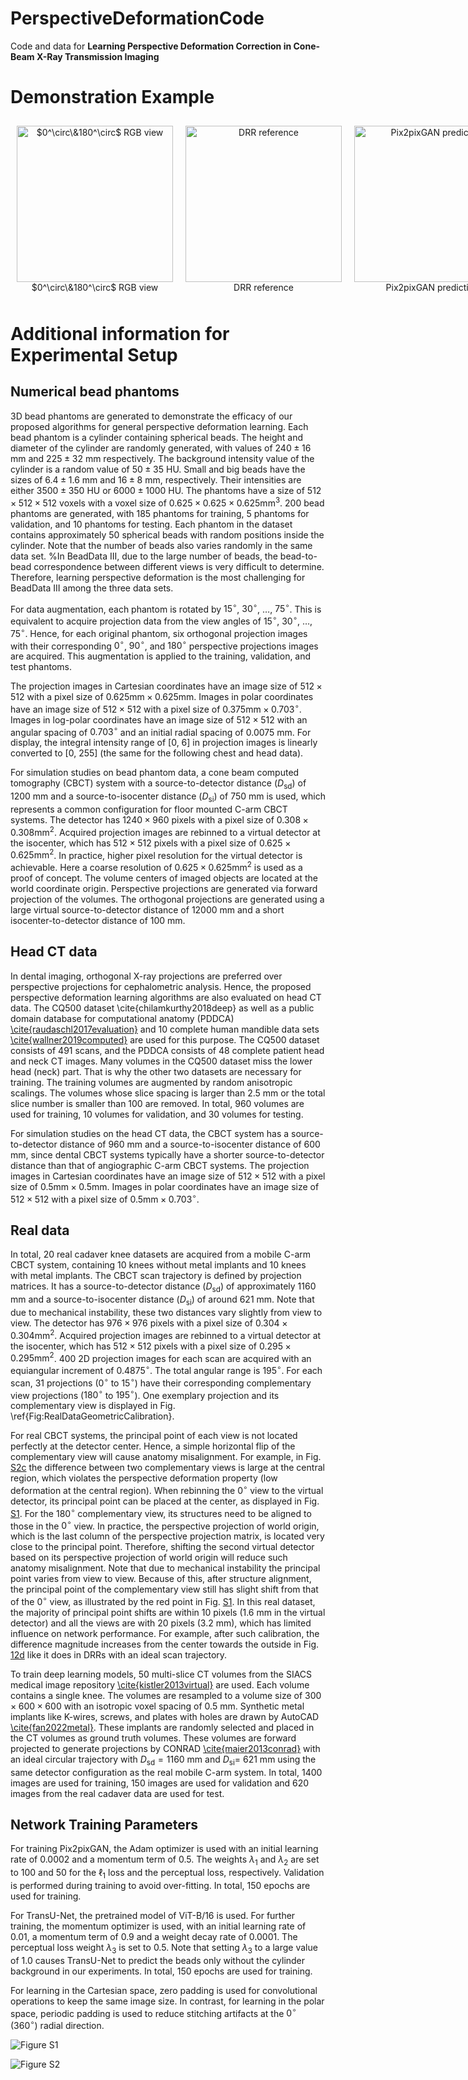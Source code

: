 # PerspectiveDeformationCode
 Code and data for **Learning Perspective Deformation Correction in Cone-Beam X-Ray Transmission Imaging**

# Demonstration Example

<div style="display: flex; justify-content: space-around; align-items: center;">
  <figure style="text-align: center; margin: 10px;">
    <img src="https://raw.githubusercontent.com/YixingHuang/PerspectiveDeformationCode/main/RGB_View.png" alt="$0^\circ\&180^\circ$ RGB view" width="250">
    <figcaption>$0^\circ\&180^\circ$ RGB view</figcaption>
  </figure>
  <figure style="text-align: center; margin: 10px;">
    <img src="https://github.com/YixingHuang/PerspectiveDeformationCode/blob/main/DRR_reference.png" alt="DRR reference" width="250">
    <figcaption>DRR reference</figcaption>
  </figure>
  <figure style="text-align: center; margin: 10px;">
    <img src="https://github.com/YixingHuang/PerspectiveDeformationCode/blob/main/Pix2pixGAN_prediction.png" alt="Pix2pixGAN prediction" width="250">
    <figcaption>Pix2pixGAN prediction</figcaption>
  </figure>
</div>



 # Additional information for Experimental Setup

 ## Numerical bead phantoms
3D bead phantoms are generated to demonstrate the efficacy of our proposed algorithms for general perspective deformation learning. Each bead phantom is a cylinder containing spherical beads. The height and diameter of the cylinder are randomly generated, with values of $240 \pm 16$ mm and $225 \pm 32$ mm respectively. The background intensity value of the cylinder is a random value of $50\pm 35$ HU.  Small and big beads have the sizes of $6.4 \pm 1.6$ mm and $16 \pm 8$ mm, respectively. Their intensities are either $3500 \pm 350$ HU or $6000 \pm 1000$ HU. The phantoms have a size of $512 \times 512 \times 512$ voxels with a voxel size of $0.625 \times 0.625 \times 0.625 \text{mm}^3$. 200 bead phantoms are generated, with 185 phantoms for training, 5 phantoms for validation, and 10 phantoms for testing. Each phantom in the dataset contains approximately 50 spherical beads with random positions inside the cylinder. Note that the number of beads also varies randomly in the same data set. 
%In BeadData III, due to the large number of beads, the bead-to-bead correspondence between different views is very difficult to determine. Therefore, learning perspective deformation is the most challenging for BeadData III among the three data sets.

For data augmentation, each phantom is rotated by $15^\circ$, $30^\circ$, $\dots$, $75^\circ$. This is equivalent to acquire projection data from the view angles of $15^\circ$, $30^\circ$, $\dots$, $75^\circ$. Hence, for each original phantom, six orthogonal projection images with their corresponding $0^\circ$, $90^\circ$, and $180^\circ$ perspective projections images are acquired. This augmentation is applied to the training, validation, and test phantoms.

The projection images in Cartesian coordinates have an image size of $512 \times 512$ with a pixel size of $0.625 \text{mm} \times 0.625 \text{mm}$. Images in polar coordinates have an image size of $512 \times 512$ with a pixel size of $0.375 \text{mm} \times 0.703^\circ$. Images in log-polar coordinates have an image size of $512 \times 512$ with an angular spacing of $0.703^\circ$ and an initial radial spacing of 0.0075 mm. For display, the integral intensity range of [0, 6] in projection images is linearly converted to [0, 255] (the same for the following chest and head data).

For simulation studies on bead phantom data, a cone beam computed tomography (CBCT) system with a source-to-detector distance ($D_{\text{sd}}$) of 1200 mm and a source-to-isocenter distance ($D_{\text{si}}$) of 750 mm is used, which represents a common configuration for floor mounted C-arm CBCT systems. The detector has $1240 \times 960$ pixels with a pixel size of $0.308 \times 0.308 \text{mm}^2$. Acquired projection images are rebinned to a virtual detector at the isocenter, which has $512 \times 512$ pixels with a pixel size of $0.625 \times 0.625 \text{mm}^2$. In practice, higher pixel resolution for the virtual detector is achievable. Here a coarse resolution of $0.625 \times 0.625 \text{mm}^2$ is used as a proof of concept. The volume centers of imaged objects are located at the world coordinate origin. Perspective projections are generated via forward projection of the volumes. The orthogonal projections are generated using a large virtual source-to-detector distance of 12000 mm and a short isocenter-to-detector distance of 100 mm.

## Head CT data
 In dental imaging, orthogonal X-ray projections are preferred over perspective projections for cephalometric analysis. Hence, the proposed perspective deformation learning algorithms are also evaluated on head CT data. The CQ500 dataset \cite{chilamkurthy2018deep} as well as a public domain database for computational anatomy (PDDCA) [\cite{raudaschl2017evaluation}](https://www.thelancet.com/journals/lancet/article/PIIS0140-6736(18)31645-3/abstract) and 10 complete human mandible data sets [\cite{wallner2019computed}](https://www.nature.com/articles/sdata20193) are used for this purpose. The CQ500 dataset consists of 491 scans, and the PDDCA consists of 48 complete patient head and neck CT images. Many volumes in the CQ500 dataset miss the lower head (neck) part. That is why the other two datasets are necessary for training. The training volumes are augmented by random anisotropic scalings. The volumes whose slice spacing is larger than 2.5 mm or the total slice number is smaller than 100 are removed. In total, 960 volumes are used for training, 10 volumes for validation, and 30 volumes for testing.
 
For simulation studies on the head CT data, the CBCT system has a source-to-detector distance of 960 mm and a source-to-isocenter distance of 600 mm, since dental CBCT systems typically have a shorter source-to-detector distance than that of angiographic C-arm CBCT systems. The projection images in Cartesian coordinates have an image size of $512 \times 512$ with a pixel size of $0.5 \text{mm} \times 0.5 \text{mm}$. Images in polar coordinates have an image size of $512 \times 512$ with a pixel size of $0.5 \text{mm} \times 0.703^\circ$. 

## Real data
In total, 20 real cadaver knee datasets are acquired from a mobile C-arm CBCT system, containing 10 knees without metal implants and 10 knees with metal implants. The CBCT scan trajectory is defined by projection matrices. It has a source-to-detector distance ($D_{\text{sd}}$) of approximately 1160 mm and a source-to-isocenter distance ($D_{\text{si}}$) of around 621 mm. Note that due to mechanical instability, these two distances vary slightly from view to view. The detector has $976 \times 976$ pixels with a pixel size of $0.304 \times 0.304 \text{mm}^2$. Acquired projection images are rebinned to a virtual detector at the isocenter, which has $512 \times 512$ pixels with a pixel size of $0.295 \times 0.295 \text{mm}^2$. 400 2D projection images for each scan are acquired with an equiangular increment of $0.4875^\circ$. The total angular range is $195^\circ$.   For each scan, 31 projections ($0^\circ$ to $15^\circ$) have their corresponding complementary view projections ($180^\circ$ to $195^\circ$). One exemplary projection and its complementary view is displayed in Fig. \ref{Fig:RealDataGeometricCalibration}. 

For real CBCT systems, the principal point of each view is not located perfectly at the detector center. Hence, a simple horizontal flip of the complementary view will cause anatomy misalignment.  For example, in Fig. [S2c](https://github.com/YixingHuang/PerspectiveDeformationCode/blob/main/FigureS2.png) the difference between two complementary views is large at the central region, which violates the perspective deformation property (low deformation at the central region). When rebinning the $0^\circ$ view to the virtual detector, its principal point can be placed at the center, as displayed in Fig. [S1](https://github.com/YixingHuang/PerspectiveDeformationCode/blob/main/FigureS1.png). For the $180^\circ$ complementary view, its structures need to be aligned to those in the $0^\circ$ view. In practice, the perspective projection of world origin, which is the last column of the perspective projection matrix, is located very close to the principal point. Therefore, shifting the second virtual detector based on its perspective projection of world origin will reduce such anatomy misalignment. Note that due to mechanical instability the principal point varies from view to view. Because of this, after structure alignment, the principal point of the complementary view still has slight shift from that of the $0^\circ$ view, as illustrated by the red point in Fig. [S1](https://github.com/YixingHuang/PerspectiveDeformationCode/blob/main/FigureS1.png). In this real dataset, the majority of principal point shifts are within 10 pixels (1.6 mm in the virtual detector) and all the views are with 20 pixels (3.2 mm), which has limited influence on network performance. For example, after such calibration, the difference magnitude increases from the center towards the outside in Fig. [12d](https://github.com/YixingHuang/PerspectiveDeformationCode/blob/main/FigureS1.png) like it does in DRRs with an ideal scan trajectory. 

To train deep learning models, 50 multi-slice CT volumes from the SIACS medical image repository [\cite{kistler2013virtual}](https://www.ncbi.nlm.nih.gov/pmc/articles/PMC3841349/) are used. Each volume contains a single knee. The volumes are resampled to a volume size of $300\times 600 \times 600$ with an isotropic voxel spacing of 0.5 mm. Synthetic metal implants like K-wires, screws, and plates with holes are drawn by AutoCAD [\cite{fan2022metal}](https://ieeexplore.ieee.org/document/10230412). These implants are randomly selected and placed in the CT volumes as ground truth volumes. These volumes are forward projected to generate projections by CONRAD [\cite{maier2013conrad}](https://aapm.onlinelibrary.wiley.com/doi/10.1118/1.4824926) with an ideal circular trajectory with $D_{\text{sd}}=1160$ mm and $D_{\text{si}}=$ 621 mm using the same detector configuration as the real mobile C-arm system. In total, 1400 images are used for training, 150 images are used for validation and 620 images from the real cadaver data are used for test.

## Network Training Parameters
For training Pix2pixGAN, the Adam optimizer is used with an initial learning rate of 0.0002 and a momentum term of 0.5. The weights $\lambda_1$ and $\lambda_2$ are set to 100 and 50 for the $\ell_1$ loss and the perceptual loss, respectively. Validation is performed during training to avoid over-fitting. In total, 150 epochs are used for training. 

For TransU-Net, the pretrained model of ViT-B/16 is used. For further training, the momentum optimizer is used, with an initial learning rate of 0.01, a momentum term of 0.9 and a weight decay rate of 0.0001. The perceptual loss weight $\lambda_3$ is set to 0.5. Note that setting $\lambda_3$ to a large value of 1.0 causes TransU-Net to predict the beads only without the cylinder background in our experiments. In total, 150 epochs are used for training.

For learning in the Cartesian space, zero padding is used for convolutional operations to keep the same image size. In contrast, for learning in the polar space, periodic padding is used to reduce stitching artifacts at the $0^\circ$ ($360^\circ$) radial direction.

![Figure S1](https://github.com/YixingHuang/PerspectiveDeformationCode/blob/main/FigureS1.png)

![Figure S2](https://github.com/YixingHuang/PerspectiveDeformationCode/blob/main/FigureS2.png)

